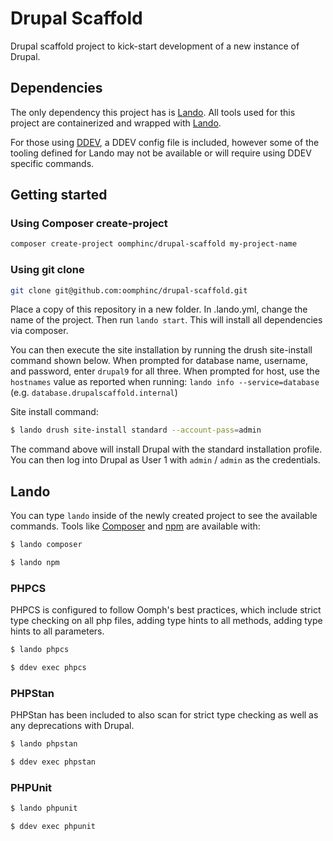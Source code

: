 # Drupal Scaffold

Drupal scaffold project to kick-start development of a new instance of Drupal.

## Dependencies

The only dependency this project has is [Lando][]. All tools used for this
project are containerized and wrapped with [Lando][].

For those using [DDEV], a DDEV config file is included, however some of the
tooling defined for Lando may not be available or will require using DDEV
specific commands.

## Getting started


### Using Composer create-project

```bash
composer create-project oomphinc/drupal-scaffold my-project-name
```

### Using git clone

```bash
git clone git@github.com:oomphinc/drupal-scaffold.git
```

Place a copy of this repository in a new folder. In .lando.yml,
change the name of the project. Then run `lando start`. This will
install all dependencies via composer.

You can then execute the site installation by running the drush site-install command shown below.
When prompted for database name, username, and password, enter `drupal9` for all three.
When prompted for host, use the `hostnames` value as reported when running:
`lando info --service=database` (e.g. `database.drupalscaffold.internal`)


Site install command:
```bash
$ lando drush site-install standard --account-pass=admin
```

The command above will  install Drupal with the standard installation profile.
You can then log into Drupal as User 1 with `admin` / `admin` as the credentials.

## Lando

You can type `lando` inside of the newly created project to see the available
commands. Tools like [Composer][] and [npm][] are available with:

```bash
$ lando composer
```

```bash
$ lando npm
```

### PHPCS
PHPCS is configured to follow Oomph's best practices, which include
strict type checking on all php files, adding type hints to all methods,
adding type hints to all parameters.

```bash
$ lando phpcs
```

```bash
$ ddev exec phpcs
```

### PHPStan
PHPStan has been included to also scan for strict type checking as well as
any deprecations with Drupal.

```bash
$ lando phpstan
```

```bash
$ ddev exec phpstan
```

### PHPUnit

```bash
$ lando phpunit
```

```bash
$ ddev exec phpunit
```

[Lando]: https://docs.devwithlando.io
[Composer]: https://getcomposer.org
[npm]: https://www.npmjs.com
[DDEV]: https://ddev.readthedocs.io/en/stable
